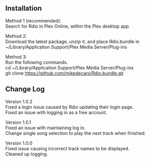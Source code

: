 Installation  
------------

Method 1 (recommended):  
Search for Rdio in Plex Online, within the Plex desktop app.

Method 2:  
Download the latest package, unzip it, and place Rdio.bundle in ~/Library/Application Support/Plex Media Server/Plug-ins

Method 3:  
Run the following commands.  
cd ~/Library/Application Support/Plex Media Server/Plug-ins  
git clone https://github.com/mikedecaro/Rdio.bundle.git


Change Log
----------
Version 1.0.2  
Fixed a login issue caused by Rdio updating their login page.  
Fixed an issue with logging in as a free account.  

Version 1.0.1  
Fixed an issue with maintaining log in.  
Change single song selection to play the next track when finished.  

Version 1.0.0  
Fixed issue causing incorrect track names to be displayed.  
Cleaned up logging.
